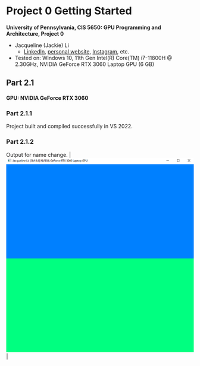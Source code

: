 Project 0 Getting Started
====================

**University of Pennsylvania, CIS 5650: GPU Programming and Architecture, Project 0**

* Jacqueline (Jackie) Li
  * [LinkedIn](https://www.linkedin.com/in/jackie-lii/), [personal website](https://sites.google.com/seas.upenn.edu/jacquelineli/home), [Instagram](https://www.instagram.com/sagescherrytree/), etc.
* Tested on: Windows 10, 11th Gen Intel(R) Core(TM) i7-11800H @ 2.30GHz, NVIDIA GeForce RTX 3060 Laptop GPU (6 GB)

## Part 2.1

#### GPU: NVIDIA GeForce RTX 3060

### Part 2.1.1

Project built and compiled successfully in VS 2022.

### Part 2.1.2

Output for name change.
| ![](\images\HW0_2.1.2.png) |